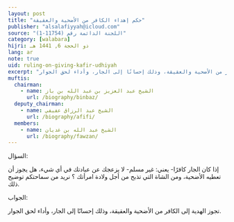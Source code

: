 ```yaml
---
layout: post
title: "حكم إهداء الكافر من الأضحية والعقيقة"
publisher: "alsalafiyyah@icloud.com"
source: "اللجنة الدائمة رقم (11754-1)"
category: [walabara]
hijri: ذو الحجة 6, 1441 هـ
lang: ar
note: true
uid: ruling-on-giving-kafir-udhiyah
excerpt: "تجوز الهدية إلى الكافر من الأضحية والعقيقة، وذلك إحسانًا إلى الجار، وأداء لحق الجوار."
muftis:
  chairman: 
    - name: الشيخ عبد العزيز بن عبد الله بن باز
      url: /biography/binbaz/
  deputy_chairman: 
    - name: الشيخ عبد الرزاق عفيفي
      url: /biography/afifi/
  members: 
    - name: الشيخ عبد الله بن غديان
      url: /biography/fawzan/
---
```


السؤال:

  إذا كان الجار كافرًا- يعني: غير مسلم- لا يزعجك عن عبادتك في أي شيء، هل يجوز أن تعطيه الأضحية، ومن الشاة التي تذبح من أجل ولادة امرأتك ؟ نريد من سماحتكم توضيح ذلك.

الجواب:

 تجوز الهدية إلى الكافر من الأضحية والعقيقة، وذلك إحسانًا إلى الجار، وأداء لحق الجوار.

